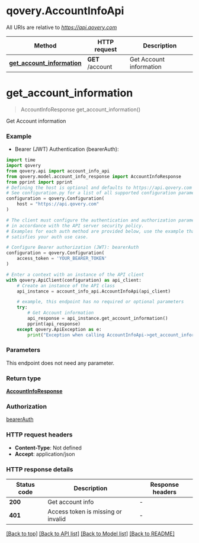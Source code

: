 # qovery.AccountInfoApi

All URIs are relative to *https://api.qovery.com*

Method | HTTP request | Description
------------- | ------------- | -------------
[**get_account_information**](AccountInfoApi.md#get_account_information) | **GET** /account | Get Account information


# **get_account_information**
> AccountInfoResponse get_account_information()

Get Account information

### Example

* Bearer (JWT) Authentication (bearerAuth):

```python
import time
import qovery
from qovery.api import account_info_api
from qovery.model.account_info_response import AccountInfoResponse
from pprint import pprint
# Defining the host is optional and defaults to https://api.qovery.com
# See configuration.py for a list of all supported configuration parameters.
configuration = qovery.Configuration(
    host = "https://api.qovery.com"
)

# The client must configure the authentication and authorization parameters
# in accordance with the API server security policy.
# Examples for each auth method are provided below, use the example that
# satisfies your auth use case.

# Configure Bearer authorization (JWT): bearerAuth
configuration = qovery.Configuration(
    access_token = 'YOUR_BEARER_TOKEN'
)

# Enter a context with an instance of the API client
with qovery.ApiClient(configuration) as api_client:
    # Create an instance of the API class
    api_instance = account_info_api.AccountInfoApi(api_client)

    # example, this endpoint has no required or optional parameters
    try:
        # Get Account information
        api_response = api_instance.get_account_information()
        pprint(api_response)
    except qovery.ApiException as e:
        print("Exception when calling AccountInfoApi->get_account_information: %s\n" % e)
```


### Parameters
This endpoint does not need any parameter.

### Return type

[**AccountInfoResponse**](AccountInfoResponse.md)

### Authorization

[bearerAuth](../README.md#bearerAuth)

### HTTP request headers

 - **Content-Type**: Not defined
 - **Accept**: application/json


### HTTP response details

| Status code | Description | Response headers |
|-------------|-------------|------------------|
**200** | Get account info |  -  |
**401** | Access token is missing or invalid |  -  |

[[Back to top]](#) [[Back to API list]](../README.md#documentation-for-api-endpoints) [[Back to Model list]](../README.md#documentation-for-models) [[Back to README]](../README.md)

